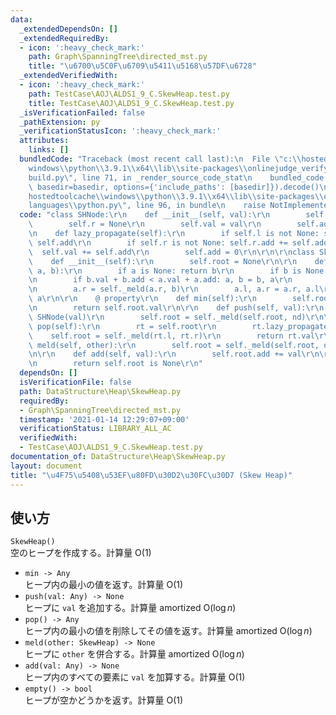 ```yaml
---
data:
  _extendedDependsOn: []
  _extendedRequiredBy:
  - icon: ':heavy_check_mark:'
    path: Graph\SpanningTree\directed_mst.py
    title: "\u6700\u5C0F\u6709\u5411\u5168\u57DF\u6728"
  _extendedVerifiedWith:
  - icon: ':heavy_check_mark:'
    path: TestCase\AOJ\ALDS1_9_C.SkewHeap.test.py
    title: TestCase\AOJ\ALDS1_9_C.SkewHeap.test.py
  _isVerificationFailed: false
  _pathExtension: py
  _verificationStatusIcon: ':heavy_check_mark:'
  attributes:
    links: []
  bundledCode: "Traceback (most recent call last):\n  File \"c:\\hostedtoolcache\\\
    windows\\python\\3.9.1\\x64\\lib\\site-packages\\onlinejudge_verify\\documentation\\\
    build.py\", line 71, in _render_source_code_stat\n    bundled_code = language.bundle(stat.path,\
    \ basedir=basedir, options={'include_paths': [basedir]}).decode()\n  File \"c:\\\
    hostedtoolcache\\windows\\python\\3.9.1\\x64\\lib\\site-packages\\onlinejudge_verify\\\
    languages\\python.py\", line 96, in bundle\n    raise NotImplementedError\nNotImplementedError\n"
  code: "class SHNode:\r\n    def __init__(self, val):\r\n        self.l = None\r\n\
    \        self.r = None\r\n        self.val = val\r\n        self.add = 0\r\n\r\
    \n    def lazy_propagate(self):\r\n        if self.l is not None: self.l.add +=\
    \ self.add\r\n        if self.r is not None: self.r.add += self.add\r\n      \
    \  self.val += self.add\r\n        self.add = 0\r\n\r\n\r\nclass SkewHeap:\r\n\
    \    def __init__(self):\r\n        self.root = None\r\n\r\n    def _meld(self,\
    \ a, b):\r\n        if a is None: return b\r\n        if b is None: return a\r\
    \n        if b.val + b.add < a.val + a.add: a, b = b, a\r\n        a.lazy_propagate()\r\
    \n        a.r = self._meld(a.r, b)\r\n        a.l, a.r = a.r, a.l\r\n        return\
    \ a\r\n\r\n    @ property\r\n    def min(self):\r\n        self.root.lazy_propagate()\r\
    \n        return self.root.val\r\n\r\n    def push(self, val):\r\n        nd =\
    \ SHNode(val)\r\n        self.root = self._meld(self.root, nd)\r\n\r\n    def\
    \ pop(self):\r\n        rt = self.root\r\n        rt.lazy_propagate()\r\n    \
    \    self.root = self._meld(rt.l, rt.r)\r\n        return rt.val\r\n\r\n    def\
    \ meld(self, other):\r\n        self.root = self._meld(self.root, other.root)\r\
    \n\r\n    def add(self, val):\r\n        self.root.add += val\r\n\r\n    def empty(self):\r\
    \n        return self.root is None\r\n"
  dependsOn: []
  isVerificationFile: false
  path: DataStructure\Heap\SkewHeap.py
  requiredBy:
  - Graph\SpanningTree\directed_mst.py
  timestamp: '2021-01-14 12:29:07+09:00'
  verificationStatus: LIBRARY_ALL_AC
  verifiedWith:
  - TestCase\AOJ\ALDS1_9_C.SkewHeap.test.py
documentation_of: DataStructure\Heap\SkewHeap.py
layout: document
title: "\u4F75\u5408\u53EF\u80FD\u30D2\u30FC\u30D7 (Skew Heap)"
---
```

## 使い方
`SkewHeap()`  
空のヒープを作成する。計算量 $\mathrm{O}(1)$
- `min -> Any`  
ヒープ内の最小の値を返す。計算量 $\mathrm{O}(1)$
- `push(val: Any) -> None`  
ヒープに `val` を追加する。計算量 $\mathrm{amortized}\ \mathrm{O}(\log n)$
- `pop() -> Any`  
ヒープ内の最小の値を削除してその値を返す。計算量 $\mathrm{amortized}\ \mathrm{O}(\log n)$
- `meld(other: SkewHeap) -> None`  
ヒープに `other` を併合する。計算量 $\mathrm{amortized}\ \mathrm{O}(\log n)$
- `add(val: Any) -> None`  
ヒープ内のすべての要素に `val` を加算する。計算量 $\mathrm{O}(1)$
- `empty() -> bool`  
ヒープが空かどうかを返す。計算量 $\mathrm{O}(1)$
